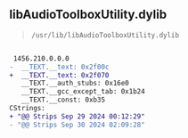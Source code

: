 ## libAudioToolboxUtility.dylib

> `/usr/lib/libAudioToolboxUtility.dylib`

```diff

 1456.210.0.0.0
-  __TEXT.__text: 0x2f00c
+  __TEXT.__text: 0x2f070
   __TEXT.__auth_stubs: 0x16e0
   __TEXT.__gcc_except_tab: 0x1b24
   __TEXT.__const: 0xb35
CStrings:
+ "@@ Strips Sep 29 2024 00:12:29"
- "@@ Strips Sep 30 2024 02:09:28"

```
